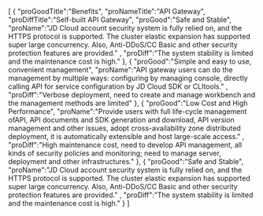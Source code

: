 [
	{
		"proGoodTitle":"Benefits",
		"proNameTitle":"API Gateway",
		"proDiffTitle":"Self-built API Gateway",
		"proGood":"Safe and Stable",
		"proName":"JD Cloud account security system is fully relied on, and the HTTPS protocol is supported. The cluster elastic expansion has supported super large concurrency. Also, Anti-DDoS/CC Basic and other security protection features are provided." ,
		"proDiff":"The system stability is limited and the maintenance cost is high."
	},
	{
		"proGood":"Simple and easy to use, convenient management",
		"proName":"API gateway users can do the management by multiple ways: configuring by managing console, directly calling API for service configuration by JD Cloud SDK or CLItools." ,
		"proDiff":"Verbose deployment, need to create and manage workbench and the management methods are limited"
	},
	{
		"proGood":"Low Cost and High Performance",
		"proName":"Provide users with full life-cycle management ofAPI, API documents and SDK generation and download, API version management and other issues, adopt cross-availability zone distributed deployment, it is automatically extensible and host large-scale access." ,
		"proDiff":"High maintenance cost, need to develop API management, all kinds of security policies and monitoring; need to manage server, deployment and other infrastructures."
	},
	{
		"proGood":"Safe and Stable",
		"proName":"JD Cloud account security system is fully relied on, and the HTTPS protocol is supported. The cluster elastic expansion has supported super large concurrency. Also, Anti-DDoS/CC Basic and other security protection features are provided." ,
		"proDiff":"The system stability is limited and the maintenance cost is high."
	}
]